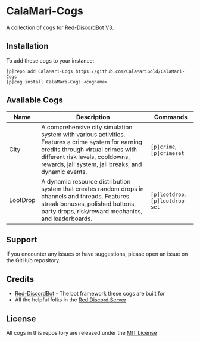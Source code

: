 # CalaMari-Cogs

A collection of cogs for [Red-DiscordBot](https://github.com/Cog-Creators/Red-DiscordBot) V3.

## Installation

To add these cogs to your instance:

```
[p]repo add CalaMari-Cogs https://github.com/CalaMariGold/CalaMari-Cogs
[p]cog install CalaMari-Cogs <cogname>
```

## Available Cogs

| Name | Description | Commands |
|------|-------------|----------|
| City | A comprehensive city simulation system with various activities. Features a crime system for earning credits through virtual crimes with different risk levels, cooldowns, rewards, jail system, jail breaks, and dynamic events. | `[p]crime`, `[p]crimeset` |
| LootDrop | A dynamic resource distribution system that creates random drops in channels and threads. Features streak bonuses, polished buttons, party drops, risk/reward mechanics, and leaderboards. | `[p]lootdrop`, `[p]lootdrop set` |

## Support

If you encounter any issues or have suggestions, please open an issue on the GitHub repository.

## Credits

- [Red-DiscordBot](https://github.com/Cog-Creators/Red-DiscordBot) - The bot framework these cogs are built for
- All the helpful folks in the [Red Discord Server](https://discord.gg/red)

## License

All cogs in this repository are released under the [MIT License](LICENSE)
